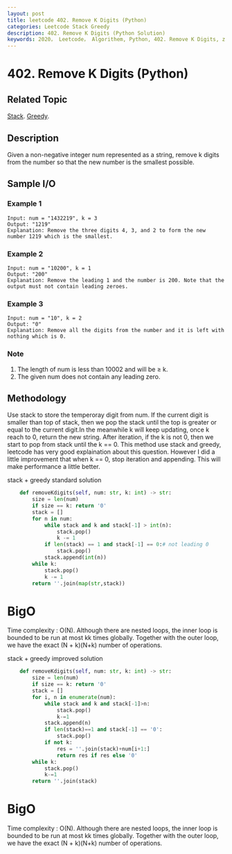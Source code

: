 ```yaml
---
layout: post
title: leetcode 402. Remove K Digits (Python)
categories: Leetcode Stack Greedy
description: 402. Remove K Digits (Python Solution)
keywords: 2020， Leetcode， Algorithem, Python, 402. Remove K Digits, zhenyu, Stack, Greedy
---
```


# 402. Remove K Digits (Python)

## Related Topic
<a href="/categories/#Stack" target="_blank"> Stack</a>.
<a href="/categories/#Greedy" target="_blank"> Greedy</a>.

## Description
Given a non-negative integer num represented as a string, remove k digits from the number so that the new number is the smallest possible.

## Sample I/O

### Example 1

```
Input: num = "1432219", k = 3
Output: "1219"
Explanation: Remove the three digits 4, 3, and 2 to form the new number 1219 which is the smallest.
```

### Example 2

```
Input: num = "10200", k = 1
Output: "200"
Explanation: Remove the leading 1 and the number is 200. Note that the output must not contain leading zeroes.
```

### Example 3

```
Input: num = "10", k = 2
Output: "0"
Explanation: Remove all the digits from the number and it is left with nothing which is 0.
```

### Note
1. The length of num is less than 10002 and will be ≥ k.
2. The given num does not contain any leading zero.
 

## Methodology
Use stack to store the temperoray digit from num. If the current digit is smaller than top of stack, then we pop the stack until the top is greater or equal to the current digit.In the meanwhile k will keep updating, once k reach to 0, return the new string.
After iteration, if the k is not 0, then we start to pop from stack until the k == 0. This method use stack and greedy, leetcode has very good explaination about this question. However I did a little improvement that when k == 0, stop iteration and appending. This will make performance a little better.

stack + greedy standard solution
```python
    def removeKdigits(self, num: str, k: int) -> str:
        size = len(num)
        if size == k: return '0'
        stack = []
        for n in num:
            while stack and k and stack[-1] > int(n):
                stack.pop()
                k -= 1
            if len(stack) == 1 and stack[-1] == 0:# not leading 0
                stack.pop()
            stack.append(int(n))
        while k:
            stack.pop()
            k -= 1
        return ''.join(map(str,stack))  
```
# BigO
Time complexity : O(N). Although there are nested loops, the inner loop is bounded to be run at most kk times globally. Together with the outer loop, we have the exact (N + k)(N+k) number of operations. 

stack + greedy improved solution
```python
    def removeKdigits(self, num: str, k: int) -> str:
        size = len(num)
        if size == k: return '0'
        stack = []
        for i, n in enumerate(num):
            while stack and k and stack[-1]>n:
                stack.pop()
                k-=1
            stack.append(n)
            if len(stack)==1 and stack[-1] == '0': 
                stack.pop()
            if not k:
                res = ''.join(stack)+num[i+1:]
                return res if res else '0'
        while k:
            stack.pop()
            k-=1
        return ''.join(stack)
```
# BigO
Time complexity : O(N). Although there are nested loops, the inner loop is bounded to be run at most kk times globally. Together with the outer loop, we have the exact (N + k)(N+k) number of operations. 